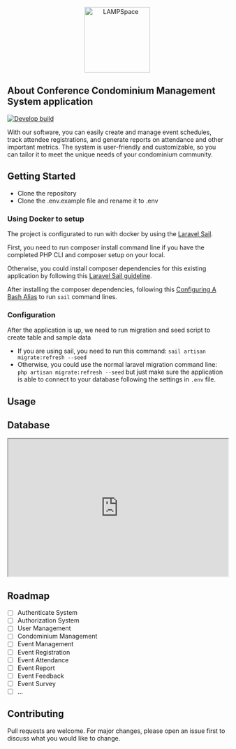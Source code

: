 <p align="center"><a href="https://laravel.com" target="_blank"><img src=https://avatars.githubusercontent.com/u/127288517?s=200&v=4" width="150" alt="LAMPSpace"></a></p>

## About Conference Condominium Management System application
[![Develop build](https://github.com/LAMPSpace/Conference-Condominium-Management/actions/workflows/develop.yml/badge.svg?branch=develop)](https://github.com/LAMPSpace/Conference-Condominium-Management/actions/workflows/develop.yml)

With our software, you can easily create and manage event schedules, track attendee registrations, and generate reports on attendance and other important metrics. The system is user-friendly and customizable, so you can tailor it to meet the unique needs of your condominium community.
## Getting Started

- Clone the repository
- Clone the .env.example file and rename it to .env

### Using Docker to setup
The project is configurated to run with docker by using the [Laravel Sail](https://laravel.com/docs/8.x/sail#introduction).

First, you need to run composer install command line if you have the completed PHP CLI and composer setup on your local.

Otherwise, you could install composer dependencies for this existing application by following this [Laravel Sail guideline](https://laravel.com/docs/8.x/sail#installing-composer-dependencies-for-existing-projects).

After installing the composer dependencies, following this [Configuring A Bash Alias](https://laravel.com/docs/8.x/sail#configuring-a-bash-alias) to run `sail` command lines.

### Configuration

After the application is up, we need to run migration and seed script to create table and sample data
- If you are using sail, you need to run this command: `sail artisan migrate:refresh --seed`
- Otherwise, you could use the normal laravel migration command line: `php artisan migrate:refresh --seed` but just make sure the application is able to connect to your database following the settings in `.env` file.

## Usage

## Database
<iframe width="100%" height="315" src='https://dbdiagram.io/embed/640d5968296d97641d873926'> </iframe>

## Roadmap
- [ ] Authenticate System
- [ ] Authorization System
- [ ] User Management
- [ ] Condominium Management
- [ ] Event Management
- [ ] Event Registration
- [ ] Event Attendance
- [ ] Event Report
- [ ] Event Feedback
- [ ] Event Survey
- [ ] ...

## Contributing
Pull requests are welcome. For major changes, please open an issue first to discuss what you would like to change.
